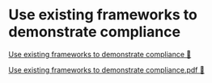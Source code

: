 # Use existing frameworks to demonstrate compliance

[Use existing frameworks to demonstrate compliance &#128279;](https://www.coursera.org/learn/strategies-for-cloud-security-risk-management/supplement/0Llcl/use-existing-frameworks-to-demonstrate-compliance)

[Use existing frameworks to demonstrate compliance.pdf 🔗](https://1drv.ms/b/c/526c45566c8c239a/EaLZbIPOSqlIvqcyxRhiKTQBJVZhGo93_RguSlJVoO5Y4Q?e=UNiSYm)
